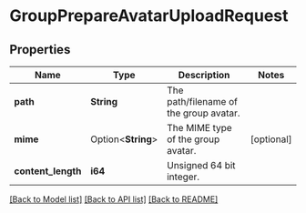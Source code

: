 # GroupPrepareAvatarUploadRequest

## Properties

Name | Type | Description | Notes
------------ | ------------- | ------------- | -------------
**path** | **String** | The path/filename of the group avatar. | 
**mime** | Option<**String**> | The MIME type of the group avatar. | [optional]
**content_length** | **i64** | Unsigned 64 bit integer. | 

[[Back to Model list]](../README.md#documentation-for-models) [[Back to API list]](../README.md#documentation-for-api-endpoints) [[Back to README]](../README.md)


